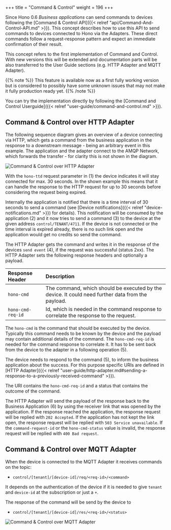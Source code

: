 +++
title = "Command & Control"
weight = 196
+++

Since Hono 0.6 *Business applications* can send commands to devices following the [Command & Control API]({{< relref "api/Command-And-Control-API.md" >}}). This concept describes how to use this API to send commands to devices connected to Hono via the Adapters. These direct commands follow a request-response pattern and expect an immediate confirmation of their result.  
 
<!--more-->

This concept refers to the first implementation of Command and Control. With new versions this will be extended and documentation parts will be also transferred to the User Guide sections (e.g. HTTP Adapter and MQTT Adapter).

{{% note %}}
This feature is available now as a first fully working version but is considered to possibly have some unknown issues that may not make it
fully production ready yet.
{{% /note %}}

You can try the implementation directly by following the [Command and Control Userguide]({{< relref "user-guide/command-and-control.md" >}}).


## Command & Control over HTTP Adapter

The following sequence diagram gives an overview of a device connecting via HTTP, which gets a command from the business application in the response to a downstream message - being an arbitrary event in this example. The application and the adapter connect to the AMQP Network, which forwards the transfer - for clarity this is not shown in the diagram. 
 
![Command & Control over HTTP Adapter](../command_control_concept_http.png) 

With the `hono-ttd` request parameter in (1) the device indicates it will stay connected for max. 30 seconds. In the shown example this means that it can handle the response to the HTTP request for up to 30 seconds before considering the request being expired. 

Internally the application is notified that there is a time interval of 30 seconds to send a command (see [Device notifications]({{< relref "device-notifications.md" >}}) for details).  This notification will be consumed by the application (2) and it now tries to send a command (3) to the device at the given address `control/TENANT/4711`.
If the device is not connected or the time interval is expired already, there is no such link open and the application would get no credits so send the command.

The HTTP Adapter gets the command and writes it in the response of the devices `send event` (4), if the request was successful (status 2xx). The HTTP Adapter sets the following response headers and optionally a payload.

| Response Header         | Description         |
| :---------------------  |  :----------------- |
| `hono-cmd`              | The command, which should be executed by the device. It could need further data from the payload. |
| `hono-cmd-req-id`       | Id, which is needed in the command response to correlate the response to the request.       |

 The `hono-cmd` is the command that should be executed by the device. Typically this command needs to be known by the device and the payload may contain additional details of the command. The `hono-cmd-req-id` is needed for the command response to correlate it. It has to be sent back from the device to the adapter in a following operation (5). 
 
The device needs to respond to the command (5), to inform the business application about the success. For this purpose 
specific URIs are defined in [HTTP Adapter]({{< relref "user-guide/http-adapter.md#sending-a-response-to-a-previously-received-command" >}}).

The URI contains the `hono-cmd-req-id` and a status that contains the outcome of the command.

The HTTP Adapter will send the payload of the response back to the Business Application (6) by using the receiver link
that was opened by the application. If the response reached the application, the response request will be replied with
`202 Accepted`. If the application has not kept the
link open, the response request will be replied with `503 Service unavailable`. 
If the `command-request-id` or the `hono-cmd-status` value is invalid, the response request will be 
replied with `400 Bad request`.

## Command & Control over MQTT Adapter

When the device is connected to the MQTT Adapter it receives commands on the topic:

* `control/[tenant]/[device-id]/req/<req-id>/<command>`

It depends on the authentication of the device if it is needed to give `tenant` and `device-id` at the subscription or just a `+`. 

The response of the command will be send by the device to 

* `control/[tenant]/[device-id]/res/<req-id>/<status>`

![Command & Control over MQTT Adapter](../command_control_concept_mqtt.png) 

